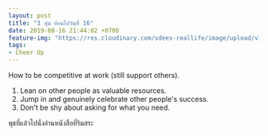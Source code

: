 ```yaml
---
layout: post
title: "3 ทุ่ม ย้อนไปวันที่ 16"
date: 2019-08-16 21:44:02 +0700
feature-img: "https://res.cloudinary.com/sdees-reallife/image/upload/v1555658919/sample_feature_img.png"
tags:
- Cheer Up
---
```

How to be competitive at work (still support others).

1. Lean on other people as valuable resources.
2. Jump in and genuinely celebrate other people's success.
3. Don't be shy about asking for what you need.

<i class="fa fa-child" style="color:plum"></i>

พุธที่แล้วไปนั่งอ่านหนังสือที่ริมสระ
